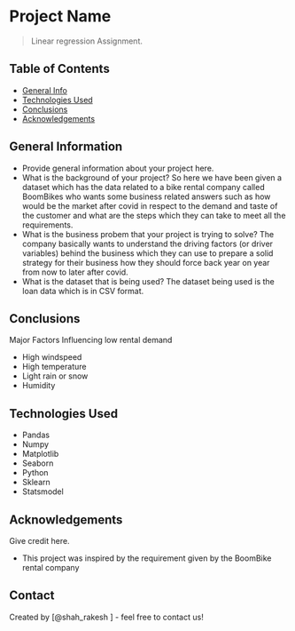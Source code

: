 # Project Name
> Linear regression Assignment.


## Table of Contents
* [General Info](#general-information)
* [Technologies Used](#technologies-used)
* [Conclusions](#conclusions)
* [Acknowledgements](#acknowledgements)

<!-- You can include any other section that is pertinent to your problem -->

## General Information
- Provide general information about your project here.
- What is the background of your project?
  So here we have been given a dataset which has the data related to a bike rental company called BoomBikes who wants some business related answers such as how would be the market after covid in respect to the demand and taste of the customer and what are the steps which they can take to meet all the requirements. 
- What is the business probem that your project is trying to solve?
  The company basically wants to understand the driving factors (or driver variables) behind the business which they can use to prepare a solid strategy for their business how they should force back year on year from now to later after covid.​
- What is the dataset that is being used?
  The dataset being used is the loan data which is in CSV format.

<!-- You don't have to answer all the questions - just the ones relevant to your project. -->

## Conclusions
Major Factors Influencing low rental demand​
- High windspeed
- High temperature
- Light rain or snow
- Humidity​

<!-- You don't have to answer all the questions - just the ones relevant to your project. -->


## Technologies Used
- Pandas
- Numpy
- Matplotlib
- Seaborn
- Python
- Sklearn
- Statsmodel
<!-- As the libraries versions keep on changing, it is recommended to mention the version of library used in this project -->

## Acknowledgements
Give credit here.
- This project was inspired by the requirement given by the BoomBike rental company


## Contact
Created by [@shah_rakesh ] - feel free to contact us!


<!-- Optional -->
<!-- ## License -->
<!-- This project is open source and available under the [... License](). -->

<!-- You don't have to include all sections - just the one's relevant to your project -->